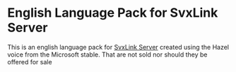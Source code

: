 English Language Pack for SvxLink Server
========================================
This is an english language pack for [SvxLink Server](http://www.svxlink.org/)
created using the Hazel voice from the Microsoft stable.
That are not sold nor should they be offered for sale

